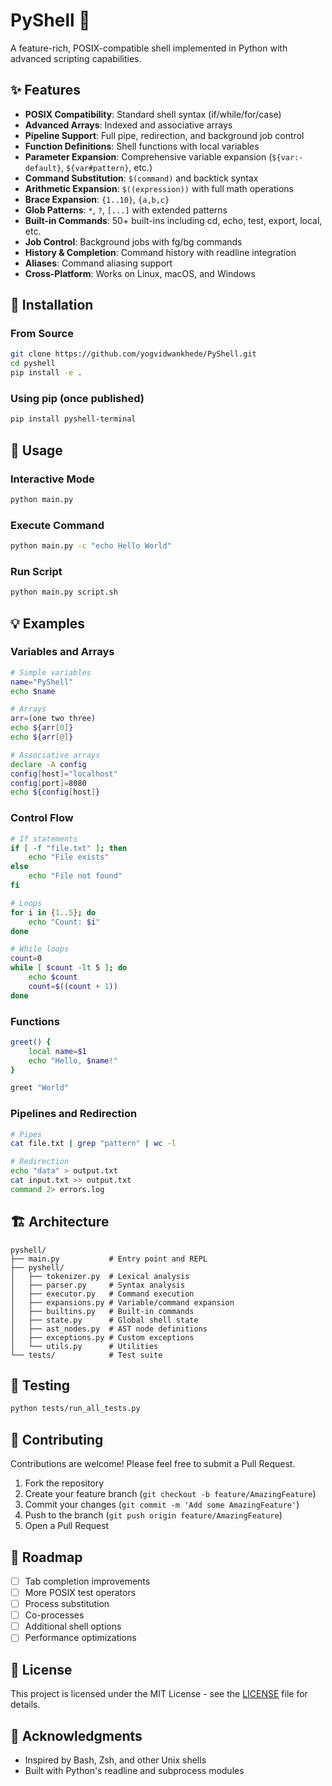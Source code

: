 # PyShell 🐚

A feature-rich, POSIX-compatible shell implemented in Python with advanced scripting capabilities.

## ✨ Features

- **POSIX Compatibility**: Standard shell syntax (if/while/for/case)
- **Advanced Arrays**: Indexed and associative arrays
- **Pipeline Support**: Full pipe, redirection, and background job control
- **Function Definitions**: Shell functions with local variables
- **Parameter Expansion**: Comprehensive variable expansion (`${var:-default}`, `${var#pattern}`, etc.)
- **Command Substitution**: `$(command)` and backtick syntax
- **Arithmetic Expansion**: `$((expression))` with full math operations
- **Brace Expansion**: `{1..10}`, `{a,b,c}`
- **Glob Patterns**: `*`, `?`, `[...]` with extended patterns
- **Built-in Commands**: 50+ built-ins including cd, echo, test, export, local, etc.
- **Job Control**: Background jobs with fg/bg commands
- **History & Completion**: Command history with readline integration
- **Aliases**: Command aliasing support
- **Cross-Platform**: Works on Linux, macOS, and Windows

## 🚀 Installation

### From Source

```bash
git clone https://github.com/yogvidwankhede/PyShell.git
cd pyshell
pip install -e .
```

### Using pip (once published)

```bash
pip install pyshell-terminal
```

## 📖 Usage

### Interactive Mode

```bash
python main.py
```

### Execute Command

```bash
python main.py -c "echo Hello World"
```

### Run Script

```bash
python main.py script.sh
```

## 💡 Examples

### Variables and Arrays

```bash
# Simple variables
name="PyShell"
echo $name

# Arrays
arr=(one two three)
echo ${arr[0]}
echo ${arr[@]}

# Associative arrays
declare -A config
config[host]="localhost"
config[port]=8080
echo ${config[host]}
```

### Control Flow

```bash
# If statements
if [ -f "file.txt" ]; then
    echo "File exists"
else
    echo "File not found"
fi

# Loops
for i in {1..5}; do
    echo "Count: $i"
done

# While loops
count=0
while [ $count -lt 5 ]; do
    echo $count
    count=$((count + 1))
done
```

### Functions

```bash
greet() {
    local name=$1
    echo "Hello, $name!"
}

greet "World"
```

### Pipelines and Redirection

```bash
# Pipes
cat file.txt | grep "pattern" | wc -l

# Redirection
echo "data" > output.txt
cat input.txt >> output.txt
command 2> errors.log
```

## 🏗️ Architecture

```
pyshell/
├── main.py           # Entry point and REPL
├── pyshell/
│   ├── tokenizer.py  # Lexical analysis
│   ├── parser.py     # Syntax analysis
│   ├── executor.py   # Command execution
│   ├── expansions.py # Variable/command expansion
│   ├── builtins.py   # Built-in commands
│   ├── state.py      # Global shell state
│   ├── ast_nodes.py  # AST node definitions
│   ├── exceptions.py # Custom exceptions
│   └── utils.py      # Utilities
└── tests/            # Test suite
```

## 🧪 Testing

```bash
python tests/run_all_tests.py
```

## 🤝 Contributing

Contributions are welcome! Please feel free to submit a Pull Request.

1. Fork the repository
2. Create your feature branch (`git checkout -b feature/AmazingFeature`)
3. Commit your changes (`git commit -m 'Add some AmazingFeature'`)
4. Push to the branch (`git push origin feature/AmazingFeature`)
5. Open a Pull Request

## 📝 Roadmap

- [ ] Tab completion improvements
- [ ] More POSIX test operators
- [ ] Process substitution
- [ ] Co-processes
- [ ] Additional shell options
- [ ] Performance optimizations

## 📄 License

This project is licensed under the MIT License - see the [LICENSE](LICENSE) file for details.

## 🙏 Acknowledgments

- Inspired by Bash, Zsh, and other Unix shells
- Built with Python's readline and subprocess modules
